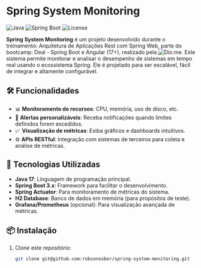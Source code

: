 # Spring System Monitoring

![Java](https://img.shields.io/badge/Java-17+-green)
![Spring Boot](https://img.shields.io/badge/Spring%20Boot-3.x-brightgreen)
![License](https://img.shields.io/badge/License-MIT-blue)

**Spring System Monitoring** é um projeto desenvolvido durante o treinamento: Arquitetura de Aplicações Rest com Spring Web, parte do bootcamp: Deal - Spring Boot e Angular (17+), realizado pela ![Dio.me](https://web.dio.me/home). Este sistema permite monitorar e analisar o desempenho de sistemas em tempo real usando o ecossistema Spring. Ele é projetado para ser escalável, fácil de integrar e altamente configurável.

## 🛠️ Funcionalidades

- 📊 **Monitoramento de recursos**: CPU, memória, uso de disco, etc.
- 🔔 **Alertas personalizáveis**: Receba notificações quando limites definidos forem excedidos.
- 📈 **Visualização de métricas**: Exiba gráficos e dashboards intuitivos.
- ⚙️ **APIs RESTful**: Integração com sistemas de terceiros para coleta e análise de métricas.

## 🚀 Tecnologias Utilizadas

- **Java 17**: Linguagem de programação principal.
- **Spring Boot 3.x**: Framework para facilitar o desenvolvimento.
- **Spring Actuator**: Para monitoramento de métricas do sistema.
- **H2 Database**: Banco de dados em memória (para propósitos de teste).
- **Grafana/Prometheus** (opcional): Para visualização avançada de métricas.

## 📦 Instalação

1. Clone este repositório:
   ```bash
   git clone git@github.com:robsonosbor/spring-system-monitoring.git
